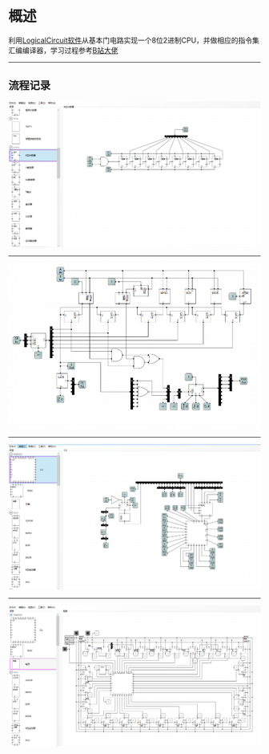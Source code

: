 # 概述
利用[LogicalCircuit软件](https://www.logiccircuit.org/)从基本门电路实现一个8位2进制CPU，并做相应的指令集汇编编译器，学习过程参考[B站大佬](https://www.bilibili.com/video/BV1aP4y1s7Vf?spm_id_from=333.999.0.0)<br>

---
## 流程记录
![1](/figures/0.png)<br>

---
![2](/figures/1.png)<br>

---
![3](/figures/2.png)<br>

---
![4](/figures/3.png)<br>